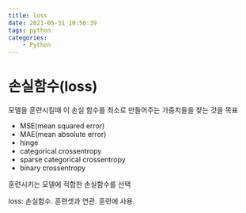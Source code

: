```yaml
---
title: loss
date: 2021-05-31 10:50:39
tags: python
categories:
    - Python
---
```


# 손실함수(loss)

모델을 훈련시킬때 이 손실 함수를 최소로 만들어주는 가중치들을 찾는 것을 목표

- MSE(mean squared error)
- MAE(mean absolute error)
- hinge
- categorical crossentropy
- sparse categorical crossentropy
- binary crossentropy

훈련시키는 모델에 적합한 손실함수를 선택

loss: 손실함수. 훈련셋과 연관. 훈련에 사용.